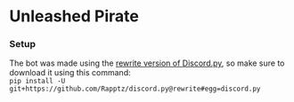 # Unleashed Pirate

### Setup
The bot was made using the [rewrite version of Discord.py](https://discordpy.readthedocs.io/en/rewrite/), so make sure to download it using this command:<br>
`pip install -U git+https://github.com/Rapptz/discord.py@rewrite#egg=discord.py`
